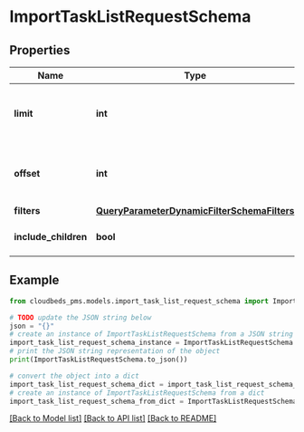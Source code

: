 # ImportTaskListRequestSchema


## Properties

Name | Type | Description | Notes
------------ | ------------- | ------------- | -------------
**limit** | **int** | The limit for the number of items to return (max 500) | [optional] [default to 100]
**offset** | **int** | The offset for the current page of results | [optional] [default to 0]
**filters** | [**QueryParameterDynamicFilterSchemaFilters**](QueryParameterDynamicFilterSchemaFilters.md) |  | [optional] 
**include_children** | **bool** | Include child tasks. | [optional] [default to False]

## Example

```python
from cloudbeds_pms.models.import_task_list_request_schema import ImportTaskListRequestSchema

# TODO update the JSON string below
json = "{}"
# create an instance of ImportTaskListRequestSchema from a JSON string
import_task_list_request_schema_instance = ImportTaskListRequestSchema.from_json(json)
# print the JSON string representation of the object
print(ImportTaskListRequestSchema.to_json())

# convert the object into a dict
import_task_list_request_schema_dict = import_task_list_request_schema_instance.to_dict()
# create an instance of ImportTaskListRequestSchema from a dict
import_task_list_request_schema_from_dict = ImportTaskListRequestSchema.from_dict(import_task_list_request_schema_dict)
```
[[Back to Model list]](../README.md#documentation-for-models) [[Back to API list]](../README.md#documentation-for-api-endpoints) [[Back to README]](../README.md)


